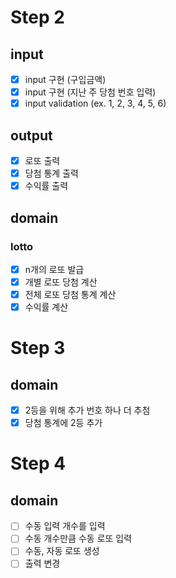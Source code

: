 # Step 2

## input

- [x] input 구현 (구입금액)
- [x] input 구현 (지난 주 당첨 번호 입력)
- [x] input validation (ex. 1, 2, 3, 4, 5, 6)

## output

- [x] 로또 출력
- [x] 당첨 통계 출력
- [x] 수익률 출력

## domain

### lotto

- [x] n개의 로또 발급
- [x] 개별 로또 당첨 계산
- [x] 전체 로또 당첨 통계 계산
- [x] 수익률 계산

# Step 3

## domain

- [x] 2등을 위해 추가 번호 하나 더 추첨
- [x] 당첨 통계에 2등 추가

# Step 4

## domain

- [ ] 수동 입력 개수를 입력
- [ ] 수동 개수만큼 수동 로또 입력
- [ ] 수동, 자동 로또 생성
- [ ] 출력 변경